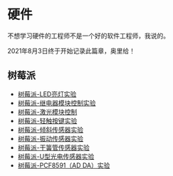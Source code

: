 # 硬件
不想学习硬件的工程师不是一个好的软件工程师，我说的。

2021年8月3日终于开始记录此篇章，奥里给！

## 树莓派
* [树莓派-LED亮灯实验](./2021/2021-08/2021-08-03/树莓派-LED亮灯实验.md)
* [树莓派-继电器模块控制实验](./2021/2021-09/2021-09-01/树莓派-继电器模块控制实验.md)
* [树莓派-激光模块控制](./2021/2021-09/2021-09-03/树莓派-激光模块控制.md)
* [树莓派-轻触按键实验](./2021/2021-09/2021-09-04/树莓派-轻触按键实验.md)
* [树莓派-倾斜传感器实验](./2021/2021-09/2021-09-06/树莓派-倾斜传感器实验.md)
* [树莓派-振动传感器实验](./2021/2021-09/2021-09-07/树莓派-振动传感器实验.md)
* [树莓派-干簧管传感器实验](./2021/2021-09/2021-09-07/树莓派-干簧管传感器实验.md)
* [树莓派-U型光电传感器实验](./2021/2021-09/2021-09-10/树莓派-U型光电传感器实验.md)
* [树莓派-PCF8591（AD DA）实验](./2021/2021-09/2021-09-10/树莓派-PCF8591（AD%20DA）实验.md)
